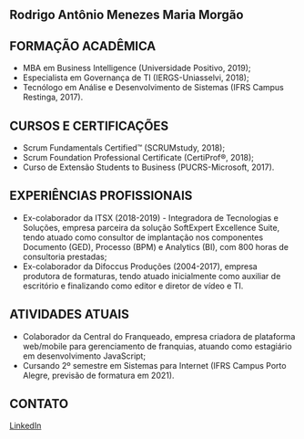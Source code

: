 ## Rodrigo Antônio Menezes Maria Morgão

## FORMAÇÃO ACADÊMICA
-	MBA em Business Intelligence (Universidade Positivo, 2019);
-	Especialista em Governança de TI (IERGS-Uniasselvi, 2018);
-	Tecnólogo em Análise e Desenvolvimento de Sistemas (IFRS Campus Restinga, 2017).

## CURSOS E CERTIFICAÇÕES
-	Scrum Fundamentals Certified™ (SCRUMstudy, 2018);
-	Scrum Foundation Professional Certificate (CertiProf®, 2018);
-	Curso de Extensão Students to Business (PUCRS-Microsoft, 2017).

## EXPERIÊNCIAS PROFISSIONAIS
-	Ex-colaborador da ITSX (2018-2019) - Integradora de Tecnologias e Soluções, empresa parceira da solução SoftExpert Excellence Suite, tendo atuado como consultor de implantação nos componentes Documento (GED), Processo (BPM) e Analytics (BI), com 800 horas de consultoria prestadas;
-	Ex-colaborador da Difoccus Produções (2004-2017), empresa produtora de formaturas, tendo atuado inicialmente como auxiliar de escritório e finalizando como editor e diretor de vídeo e TI.

## ATIVIDADES ATUAIS
-	Colaborador da Central do Franqueado, empresa criadora de plataforma web/mobile para gerenciamento de franquias, atuando como estagiário em desenvolvimento JavaScript;
-	Cursando 2º semestre em Sistemas para Internet (IFRS Campus Porto Alegre, previsão de formatura em 2021).

## CONTATO
[LinkedIn](https://www.linkedin.com/in/rodrigomaria/)
